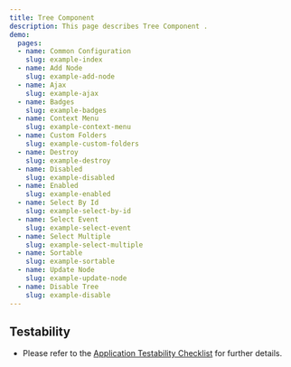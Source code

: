 ```yaml
---
title: Tree Component
description: This page describes Tree Component .
demo:
  pages:
  - name: Common Configuration
    slug: example-index
  - name: Add Node
    slug: example-add-node
  - name: Ajax
    slug: example-ajax
  - name: Badges
    slug: example-badges
  - name: Context Menu
    slug: example-context-menu
  - name: Custom Folders
    slug: example-custom-folders
  - name: Destroy
    slug: example-destroy
  - name: Disabled
    slug: example-disabled
  - name: Enabled
    slug: example-enabled
  - name: Select By Id
    slug: example-select-by-id
  - name: Select Event
    slug: example-select-event
  - name: Select Multiple
    slug: example-select-multiple
  - name: Sortable
    slug: example-sortable
  - name: Update Node
    slug: example-update-node
  - name: Disable Tree
    slug: example-disable
---
```


## Testability

- Please refer to the [Application Testability Checklist](https://design.infor.com/resources/application-testability-checklist) for further details.
